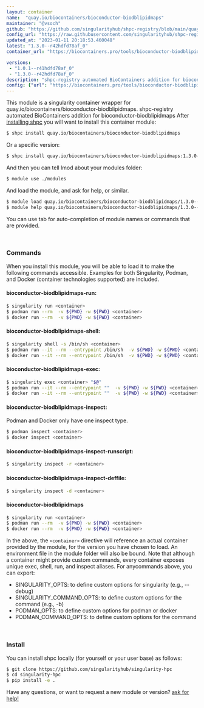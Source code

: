```yaml
---
layout: container
name:  "quay.io/biocontainers/bioconductor-biodblipidmaps"
maintainer: "@vsoch"
github: "https://github.com/singularityhub/shpc-registry/blob/main/quay.io/biocontainers/bioconductor-biodblipidmaps/container.yaml"
config_url: "https://raw.githubusercontent.com/singularityhub/shpc-registry/main/quay.io/biocontainers/bioconductor-biodblipidmaps/container.yaml"
updated_at: "2023-01-11 20:18:53.460048"
latest: "1.3.0--r42hdfd78af_0"
container_url: "https://biocontainers.pro/tools/bioconductor-biodblipidmaps"

versions:
 - "1.0.1--r41hdfd78af_0"
 - "1.3.0--r42hdfd78af_0"
description: "shpc-registry automated BioContainers addition for bioconductor-biodblipidmaps"
config: {"url": "https://biocontainers.pro/tools/bioconductor-biodblipidmaps", "maintainer": "@vsoch", "description": "shpc-registry automated BioContainers addition for bioconductor-biodblipidmaps", "latest": {"1.3.0--r42hdfd78af_0": "sha256:2884580a992f29e03162a8022e2a71fc69bfa9c5253e1e3f833a856fda176cae"}, "tags": {"1.0.1--r41hdfd78af_0": "sha256:6513bc9a259df9cd54b8e28545d8183b39f4236ca2eee3718eb824903947c027", "1.3.0--r42hdfd78af_0": "sha256:2884580a992f29e03162a8022e2a71fc69bfa9c5253e1e3f833a856fda176cae"}, "docker": "quay.io/biocontainers/bioconductor-biodblipidmaps"}
---
```


This module is a singularity container wrapper for quay.io/biocontainers/bioconductor-biodblipidmaps.
shpc-registry automated BioContainers addition for bioconductor-biodblipidmaps
After [installing shpc](#install) you will want to install this container module:


```bash
$ shpc install quay.io/biocontainers/bioconductor-biodblipidmaps
```

Or a specific version:

```bash
$ shpc install quay.io/biocontainers/bioconductor-biodblipidmaps:1.3.0--r42hdfd78af_0
```

And then you can tell lmod about your modules folder:

```bash
$ module use ./modules
```

And load the module, and ask for help, or similar.

```bash
$ module load quay.io/biocontainers/bioconductor-biodblipidmaps/1.3.0--r42hdfd78af_0
$ module help quay.io/biocontainers/bioconductor-biodblipidmaps/1.3.0--r42hdfd78af_0
```

You can use tab for auto-completion of module names or commands that are provided.

<br>

### Commands

When you install this module, you will be able to load it to make the following commands accessible.
Examples for both Singularity, Podman, and Docker (container technologies supported) are included.

#### bioconductor-biodblipidmaps-run:

```bash
$ singularity run <container>
$ podman run --rm  -v ${PWD} -w ${PWD} <container>
$ docker run --rm  -v ${PWD} -w ${PWD} <container>
```

#### bioconductor-biodblipidmaps-shell:

```bash
$ singularity shell -s /bin/sh <container>
$ podman run --it --rm --entrypoint /bin/sh  -v ${PWD} -w ${PWD} <container>
$ docker run --it --rm --entrypoint /bin/sh  -v ${PWD} -w ${PWD} <container>
```

#### bioconductor-biodblipidmaps-exec:

```bash
$ singularity exec <container> "$@"
$ podman run --it --rm --entrypoint ""  -v ${PWD} -w ${PWD} <container> "$@"
$ docker run --it --rm --entrypoint ""  -v ${PWD} -w ${PWD} <container> "$@"
```

#### bioconductor-biodblipidmaps-inspect:

Podman and Docker only have one inspect type.

```bash
$ podman inspect <container>
$ docker inspect <container>
```

#### bioconductor-biodblipidmaps-inspect-runscript:

```bash
$ singularity inspect -r <container>
```

#### bioconductor-biodblipidmaps-inspect-deffile:

```bash
$ singularity inspect -d <container>
```



#### bioconductor-biodblipidmaps

```bash
$ singularity run <container>
$ podman run --rm  -v ${PWD} -w ${PWD} <container>
$ docker run --rm  -v ${PWD} -w ${PWD} <container>
```


In the above, the `<container>` directive will reference an actual container provided
by the module, for the version you have chosen to load. An environment file in the
module folder will also be bound. Note that although a container
might provide custom commands, every container exposes unique exec, shell, run, and
inspect aliases. For anycommands above, you can export:

 - SINGULARITY_OPTS: to define custom options for singularity (e.g., --debug)
 - SINGULARITY_COMMAND_OPTS: to define custom options for the command (e.g., -b)
 - PODMAN_OPTS: to define custom options for podman or docker
 - PODMAN_COMMAND_OPTS: to define custom options for the command

<br>

### Install

You can install shpc locally (for yourself or your user base) as follows:

```bash
$ git clone https://github.com/singularityhub/singularity-hpc
$ cd singularity-hpc
$ pip install -e .
```

Have any questions, or want to request a new module or version? [ask for help!](https://github.com/singularityhub/singularity-hpc/issues)